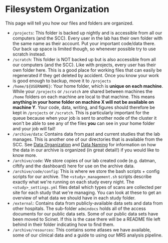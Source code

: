 # Filesystem Organization

This page will tell you how our files and folders are organized.

- `/projects`: This folder is backed up nightly and is accessible from all our computers (and the SCC). Every user in the lab has their own folder with the same name as their account. Put your important code/data there. Our back up space is limited though, so whenever possible try to use scratch instead.
- `/scratch`: This folder is NOT backed up but is also accessible from all our computers (and the SCC). Like with projects, every user has their own folder here. This is a good place for working files that can easily be regenerated if they get deleted by accident. Once you know your work is good enough to backup, move it to `/projects`
- `/home/${USERNAME}`: Your home folder, which is **unique on each machine**. While your `/projects` or `/scratch` are shared between machines the `/home` folders on each machine are local to that machine. This means **anything in your home folder on machine X will not be available on machine Y**. Your code, data, writing, and figures should therefore be kept in `/projects` or `/scratch`. This is particularly important for the queue because when your job is sent to another node of the cluster it won't be able to see any of the files **you** can see in your home folder and your job will fail!
- `/archive/data`: Contains data from past and current studies that the lab manages. This is another one of our directories that is available from the SCC. See [Data Organization](/data/Data-Organization) and [Data Naming](/data/Data-Naming) for information on how the data in our archive is organized (in great detail!) if you would like to know more.
- `/archive/code`: We store copies of our lab created code (e.g. datman, ciftify and the dashboard) here for use on the archive data.
- `/archive/code/config`: This is where we store the bash scripts + config scripts for our archive. The `<study>_management.sh` scripts describe exactly what we're running on each study every night. The `<study>_settings.yml` files detail which types of scans are collected per site for each study that we're managing. You can look at these to get an overview of what data we should have in each study folder.
- `/external`: Contains data from publicly-available data sets and data from other hospitals. The sub-folder `admindocs` holds all of the access documents for our public data sets. Some of our public data sets have been moved to Scinet. If this is the case there will be a README file left behind in their folder indicating how to find them.
- `/archive/resources`: This contains some atlases we have available, some of our clinical data and a guide to using our MRS analysis pipeline.
